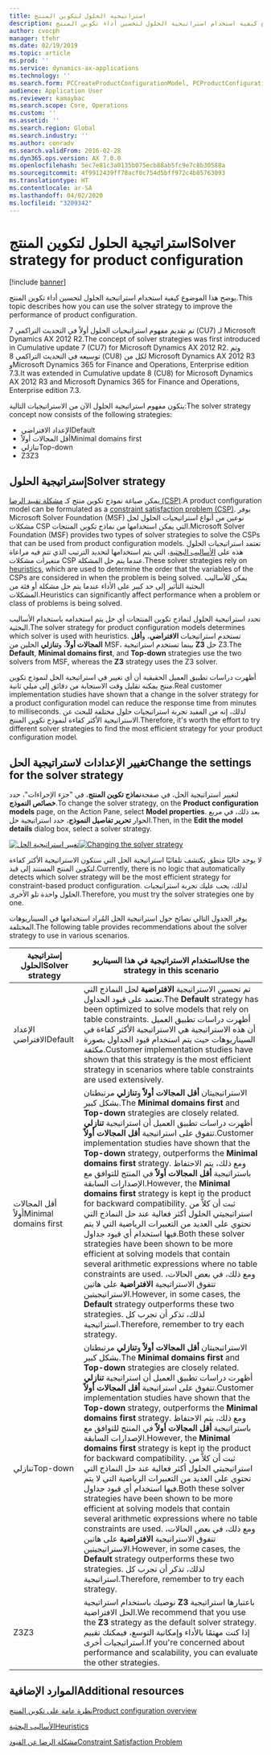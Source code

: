 ```yaml
---
title: استراتيجية الحلول لتكوين المنتج
description: يوضح هذا الموضوع كيفية استخدام استراتيجية الحلول لتحسين أداء تكوين المنتج.
author: cvocph
manager: tfehr
ms.date: 02/19/2019
ms.topic: article
ms.prod: ''
ms.service: dynamics-ax-applications
ms.technology: ''
ms.search.form: PCCreateProductConfigurationModel, PCProductConfigurationModelListPage
audience: Application User
ms.reviewer: kamaybac
ms.search.scope: Core, Operations
ms.custom: ''
ms.assetid: ''
ms.search.region: Global
ms.search.industry: ''
ms.author: conradv
ms.search.validFrom: 2016-02-28
ms.dyn365.ops.version: AX 7.0.0
ms.openlocfilehash: 5ec7e81c3a0135b075ecb88ab5fc9e7c8b30588a
ms.sourcegitcommit: 4f9912439ff78acf0c754d5bff972c4b85763093
ms.translationtype: HT
ms.contentlocale: ar-SA
ms.lasthandoff: 04/02/2020
ms.locfileid: "3209342"
---
```

# <a name="solver-strategy-for-product-configuration"></a><span data-ttu-id="63881-103">استراتيجية الحلول لتكوين المنتج</span><span class="sxs-lookup"><span data-stu-id="63881-103">Solver strategy for product configuration</span></span>

[!include [banner](../includes/banner.md)]

<span data-ttu-id="63881-104">يوضح هذا الموضوع كيفية استخدام استراتيجية الحلول لتحسين أداء تكوين المنتج.</span><span class="sxs-lookup"><span data-stu-id="63881-104">This topic describes how you can use the solver strategy to improve the performance of product configuration.</span></span>

<span data-ttu-id="63881-105">تم تقديم مفهوم استراتيجيات الحلول أولاً في التحديث التراكمي 7 (CU7) لـ Microsoft Dynamics AX 2012 R2.</span><span class="sxs-lookup"><span data-stu-id="63881-105">The concept of solver strategies was first introduced in Cumulative update 7 (CU7) for Microsoft Dynamics AX 2012 R2.</span></span> <span data-ttu-id="63881-106">وتم توسيعه في التحديث التراكمي 8 (CU8) لكل من Microsoft Dynamics AX 2012 R3 وMicrosoft Dynamics 365 for Finance and Operations, Enterprise edition 7.3.</span><span class="sxs-lookup"><span data-stu-id="63881-106">It was extended in Cumulative update 8 (CU8) for Microsoft Dynamics AX 2012 R3 and Microsoft Dynamics 365 for Finance and Operations, Enterprise edition 7.3.</span></span>

<span data-ttu-id="63881-107">يتكون مفهوم استراتيجية الحلول الآن من الاستراتيجيات التالية:</span><span class="sxs-lookup"><span data-stu-id="63881-107">The solver strategy concept now consists of the following strategies:</span></span>

- <span data-ttu-id="63881-108">الإعداد الافتراضي</span><span class="sxs-lookup"><span data-stu-id="63881-108">Default</span></span>
- <span data-ttu-id="63881-109">أقل المجالات أولاً</span><span class="sxs-lookup"><span data-stu-id="63881-109">Minimal domains first</span></span>
- <span data-ttu-id="63881-110">تنازلي</span><span class="sxs-lookup"><span data-stu-id="63881-110">Top-down</span></span>
- <span data-ttu-id="63881-111">Z3</span><span class="sxs-lookup"><span data-stu-id="63881-111">Z3</span></span>

## <a name="solver-strategy"></a><span data-ttu-id="63881-112">إستراتيجية الحلول</span><span class="sxs-lookup"><span data-stu-id="63881-112">Solver strategy</span></span> 

<span data-ttu-id="63881-113">يمكن صياغة نموذج تكوين منتج كـ [مشكلة تقييد الرضا (CSP)](http://aima.cs.berkeley.edu/2nd-ed/newchap05.pdf).</span><span class="sxs-lookup"><span data-stu-id="63881-113">A product configuration model can be formulated as a [constraint satisfaction problem (CSP)](http://aima.cs.berkeley.edu/2nd-ed/newchap05.pdf).</span></span> <span data-ttu-id="63881-114">يوفر Microsoft Solver Foundation (MSF) نوعين من أنواع استراتيجيات الحلول لحل مشكلات CSP التي يمكن استخدامها من نماذج تكوين المنتجات.</span><span class="sxs-lookup"><span data-stu-id="63881-114">Microsoft Solver Foundation (MSF) provides two types of solver strategies to solve the CSPs that can be used from product configuration models.</span></span> <span data-ttu-id="63881-115">تعتمد استراتيجيات الحلول هذه على [الأساليب البحثية](https://techterms.com/definition/heuristic)، التي يتم استخدامها لتحديد الترتيب الذي تتم فيه مراعاة متغيرات مشكلات CSP عندما يتم حل المشكلة.</span><span class="sxs-lookup"><span data-stu-id="63881-115">These solver strategies rely on [heuristics](https://techterms.com/definition/heuristic), which are used to determine the order that the variables of the CSPs are considered in when the problem is being solved.</span></span> <span data-ttu-id="63881-116">يمكن للأساليب البحثية التأثير إلى حد كبير على الأداء عندما يتم حل مشكلة أو فئة من المشكلات.</span><span class="sxs-lookup"><span data-stu-id="63881-116">Heuristics can significantly affect performance when a problem or class of problems is being solved.</span></span>

<span data-ttu-id="63881-117">تحدد استراتيجية الحلول لنماذج تكوين المنتجات أي حل يتم استخدامه باستخدام الأساليب البحثية.</span><span class="sxs-lookup"><span data-stu-id="63881-117">The solver strategy for product configuration models determines which solver is used with heuristics.</span></span> <span data-ttu-id="63881-118">تستخدم استراتيجيات **الافتراضي**، و**أقل المجالات أولاً‬**، و**تنازلي‬** الحلين من MSF، بينما تستخدم استراتيجية **Z3** حل Z3.</span><span class="sxs-lookup"><span data-stu-id="63881-118">The **Default**, **Minimal domains first**, and **Top-down** strategies use the two solvers from MSF, whereas the **Z3** strategy uses the Z3 solver.</span></span> 

<span data-ttu-id="63881-119">أظهرت دراسات تطبيق العميل الحقيقية أن أي تغيير في استراتيجية الحل لنموذج تكوين منتج يمكنه تقليل وقت الاستجابة من دقائق إلى ميلي ثانية.</span><span class="sxs-lookup"><span data-stu-id="63881-119">Real customer implementation studies have shown that a change in the solver strategy for a product configuration model can reduce the response time from minutes to milliseconds.</span></span> <span data-ttu-id="63881-120">لذلك، إنه من المفيد تجربة استراتيجيات حلول مختلفة للبحث عن الاستراتيجية الأكثر كفاءة لنموذج تكوين المنتج.</span><span class="sxs-lookup"><span data-stu-id="63881-120">Therefore, it's worth the effort to try different solver strategies to find the most efficient strategy for your product configuration model.</span></span>

## <a name="change-the-settings-for-the-solver-strategy"></a><span data-ttu-id="63881-121">تغيير الإعدادات لاستراتيجية الحل</span><span class="sxs-lookup"><span data-stu-id="63881-121">Change the settings for the solver strategy</span></span>

<span data-ttu-id="63881-122">لتغيير استراتيجية الحل، في صفحة**نماذج تكوين المنتج**، في "جزء الإجراءات"، حدد **خصائص النموذج**.</span><span class="sxs-lookup"><span data-stu-id="63881-122">To change the solver strategy, on the **Product configuration models** page, on the Action Pane, select **Model properties**.</span></span> <span data-ttu-id="63881-123">بعد ذلك، في مربع الحوار **تحرير تفاصيل النموذج**، حدد استراتيجية حل.</span><span class="sxs-lookup"><span data-stu-id="63881-123">Then, in the **Edit the model details** dialog box, select a solver strategy.</span></span>

<span data-ttu-id="63881-124">[![تغيير استراتيجية الحل](./media/solver-strategy.png)](./media/solver-strategy.png)</span><span class="sxs-lookup"><span data-stu-id="63881-124">[![Changing the solver strategy](./media/solver-strategy.png)](./media/solver-strategy.png)</span></span>

<span data-ttu-id="63881-125">لا يوجد حاليًا منطق يكتشف تلقائيًا استراتيجية الحل التي ستكون الاستراتيجية الأكثر كفاءة لتكوين المنتج المستند إلى قيد.</span><span class="sxs-lookup"><span data-stu-id="63881-125">Currently, there is no logic that automatically detects which solver strategy will be the most efficient strategy for constraint-based product configuration.</span></span> <span data-ttu-id="63881-126">لذلك، يجب عليك تجربة استراتيجيات الحلول واحدة تلو الأخرى.</span><span class="sxs-lookup"><span data-stu-id="63881-126">Therefore, you must try the solver strategies one by one.</span></span>

<span data-ttu-id="63881-127">يوفر الجدول التالي نصائح حول استراتيجية الحل المُراد استخدامها في السيناريوهات المختلفة.</span><span class="sxs-lookup"><span data-stu-id="63881-127">The following table provides recommendations about the solver strategy to use in various scenarios.</span></span>

| <span data-ttu-id="63881-128">إستراتيجية الحلول</span><span class="sxs-lookup"><span data-stu-id="63881-128">Solver strategy</span></span>      | <span data-ttu-id="63881-129">استخدام الاستراتيجية في هذا السيناريو</span><span class="sxs-lookup"><span data-stu-id="63881-129">Use the strategy in this scenario</span></span> |
|----------------------|-----------------------------------|
| <span data-ttu-id="63881-130">الإعداد الافتراضي</span><span class="sxs-lookup"><span data-stu-id="63881-130">Default</span></span>              | <span data-ttu-id="63881-131">تم تحسين الاستراتيجية **الافتراضية** لحل النماذج التي تعتمد على قيود الجداول.</span><span class="sxs-lookup"><span data-stu-id="63881-131">The **Default** strategy has been optimized to solve models that rely on table constraints.</span></span> <span data-ttu-id="63881-132">أظهرت دراسات تطبيق العميل أن هذه الاستراتيجية هي الاستراتيجية الأكثر كفاءة في السيناريوهات حيث يتم استخدام قيود الجداول بصورة مكثفة.</span><span class="sxs-lookup"><span data-stu-id="63881-132">Customer implementation studies have shown that this strategy is the most efficient strategy in scenarios where table constraints are used extensively.</span></span> |
| <span data-ttu-id="63881-133">أقل المجالات أولاً</span><span class="sxs-lookup"><span data-stu-id="63881-133">Minimal domains first</span></span> | <span data-ttu-id="63881-134">الاستراتيجيتان **أقل المجالات أولاً** و**تنازلي** مرتبطتان بشكل كبير.</span><span class="sxs-lookup"><span data-stu-id="63881-134">The **Minimal domains first** and **Top-down** strategies are closely related.</span></span> <span data-ttu-id="63881-135">أظهرت دراسات تطبيق العميل أن استراتيجية **تنازلي** تتفوق على استراتيجية **أقل المجالات أولاً**.</span><span class="sxs-lookup"><span data-stu-id="63881-135">Customer implementation studies have shown that the **Top-down** strategy, outperforms the **Minimal domains first** strategy.</span></span> <span data-ttu-id="63881-136">ومع ذلك، يتم الاحتفاظ باستراتيجية **أقل المجالات أولاً** في المنتج للتوافق مع الإصدارات السابقة.</span><span class="sxs-lookup"><span data-stu-id="63881-136">However, the **Minimal domains first** strategy is kept in the product for backward compatibility.</span></span> <span data-ttu-id="63881-137">ثبت أن كلاًّ من استراتيجيتي الحلول أكثر فعالية عند حل النماذج التي تحتوي على العديد من التعبيرات الرياضية التي لا يتم فيها استخدام أي قيود جداول.</span><span class="sxs-lookup"><span data-stu-id="63881-137">Both these solver strategies have been shown to be more efficient at solving models that contain several arithmetic expressions where no table constraints are used.</span></span> <span data-ttu-id="63881-138">ومع ذلك، في بعض الحالات، تتفوق الاستراتيجية **الافتراضية** على هاتين الاستراتيجيتين.</span><span class="sxs-lookup"><span data-stu-id="63881-138">However, in some cases, the **Default** strategy outperforms these two strategies.</span></span> <span data-ttu-id="63881-139">لذلك، تذكر أن تجرب كل استراتيجية.</span><span class="sxs-lookup"><span data-stu-id="63881-139">Therefore, remember to try each strategy.</span></span> |
| <span data-ttu-id="63881-140">تنازلي</span><span class="sxs-lookup"><span data-stu-id="63881-140">Top-down</span></span>             | <span data-ttu-id="63881-141">الاستراتيجيتان **أقل المجالات أولاً** و**تنازلي** مرتبطتان بشكل كبير.</span><span class="sxs-lookup"><span data-stu-id="63881-141">The **Minimal domains first** and **Top-down** strategies are closely related.</span></span> <span data-ttu-id="63881-142">أظهرت دراسات تطبيق العميل أن استراتيجية **تنازلي** تتفوق على استراتيجية **أقل المجالات أولاً**.</span><span class="sxs-lookup"><span data-stu-id="63881-142">Customer implementation studies have shown that the **Top-down** strategy, outperforms the **Minimal domains first** strategy.</span></span> <span data-ttu-id="63881-143">ومع ذلك، يتم الاحتفاظ باستراتيجية **أقل المجالات أولاً** في المنتج للتوافق مع الإصدارات السابقة.</span><span class="sxs-lookup"><span data-stu-id="63881-143">However, the **Minimal domains first** strategy is kept in the product for backward compatibility.</span></span> <span data-ttu-id="63881-144">ثبت أن كلاًّ من استراتيجيتي الحلول أكثر فعالية عند حل النماذج التي تحتوي على العديد من التعبيرات الرياضية التي لا يتم فيها استخدام أي قيود جداول.</span><span class="sxs-lookup"><span data-stu-id="63881-144">Both these solver strategies have been shown to be more efficient at solving models that contain several arithmetic expressions where no table constraints are used.</span></span> <span data-ttu-id="63881-145">ومع ذلك، في بعض الحالات، تتفوق الاستراتيجية **الافتراضية** على هاتين الاستراتيجيتين.</span><span class="sxs-lookup"><span data-stu-id="63881-145">However, in some cases, the **Default** strategy outperforms these two strategies.</span></span> <span data-ttu-id="63881-146">لذلك، تذكر أن تجرب كل استراتيجية.</span><span class="sxs-lookup"><span data-stu-id="63881-146">Therefore, remember to try each strategy.</span></span> |
| <span data-ttu-id="63881-147">Z3</span><span class="sxs-lookup"><span data-stu-id="63881-147">Z3</span></span>                   | <span data-ttu-id="63881-148">نوصيك باستخدام استراتيجية **Z3** باعتبارها استراتيجية الحل الافتراضية.</span><span class="sxs-lookup"><span data-stu-id="63881-148">We recommend that you use the **Z3** strategy as the default solver strategy.</span></span> <span data-ttu-id="63881-149">إذا كنت مهتمًا بالأداء وإمكانية التوسع، فيمكنك تقييم استراتيجيات أخرى.</span><span class="sxs-lookup"><span data-stu-id="63881-149">If you're concerned about performance and scalability, you can evaluate the other strategies.</span></span> |

## <a name="additional-resources"></a><span data-ttu-id="63881-150">الموارد الإضافية</span><span class="sxs-lookup"><span data-stu-id="63881-150">Additional resources</span></span>

[<span data-ttu-id="63881-151">نظرة عامة على تكوين المنتج</span><span class="sxs-lookup"><span data-stu-id="63881-151">Product configuration overview</span></span>](build-product-configuration-model.md)

[<span data-ttu-id="63881-152">الأساليب البحثية</span><span class="sxs-lookup"><span data-stu-id="63881-152">Heuristics</span></span>](https://techterms.com/definition/heuristic)

[<span data-ttu-id="63881-153">مشكلة الرضا عن القيود</span><span class="sxs-lookup"><span data-stu-id="63881-153">Constraint Satisfaction Problem</span></span>](http://aima.cs.berkeley.edu/2nd-ed/newchap05.pdf)
